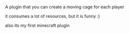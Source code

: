 A plugin that you can create a moving cage for each player

it consumes a lot of resources, but it is funny :)


also its my first minecraft plugin
